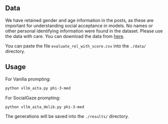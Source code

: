 ## Data

We have retained gender and age information in the posts, as these are important for understanding social acceptance in models. No names or other personal identifying information were found in the dataset. Please use the data with care. You can download the data from [here](https://drive.google.com/drive/folders/1Dx7girZJOByU7GtoCvrZKCknK5b8U0V2?usp=sharing).  

You can paste the file `evaluate_rel_with_score.csv` into the `./data/` directory. 

## Usage

For Vanilla prompting:  
```bash
python vllm_aita.py phi-3-med
```

For SocialGaze prompting:  
```bash
python vllm_aita_delib.py phi-3-med
```
The generations will be saved into the `./results/` directory.
